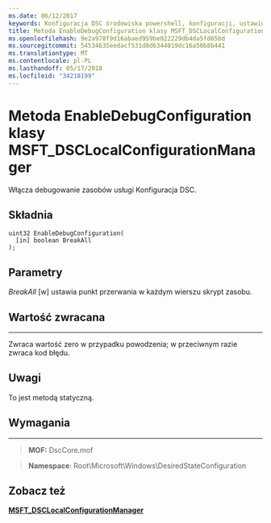 ```yaml
---
ms.date: 06/12/2017
keywords: Konfiguracja DSC środowiska powershell, konfiguracji, ustawienia
title: Metoda EnableDebugConfiguration klasy MSFT_DSCLocalConfigurationManager
ms.openlocfilehash: 9e2a978f9d16abaed959be022229db4da5fd65bd
ms.sourcegitcommit: 54534635eedacf531d8d6344019dc16a50b8b441
ms.translationtype: MT
ms.contentlocale: pl-PL
ms.lasthandoff: 05/17/2018
ms.locfileid: "34218199"
---
```

# <a name="enabledebugconfiguration-method-of-the-msftdsclocalconfigurationmanager-class"></a>Metoda EnableDebugConfiguration klasy MSFT_DSCLocalConfigurationManager

Włącza debugowanie zasobów usługi Konfiguracja DSC.

<a name="syntax"></a>Składnia
------

```mof
uint32 EnableDebugConfiguration(
  [in] boolean BreakAll
);
```

<a name="parameters"></a>Parametry
----------

*BreakAll* \[w\] ustawia punkt przerwania w każdym wierszu skrypt zasobu.

## <a name="return-value"></a>Wartość zwracana
------------

Zwraca wartość zero w przypadku powodzenia; w przeciwnym razie zwraca kod błędu.

## <a name="remarks"></a>Uwagi

To jest metodą statyczną.

## <a name="requirements"></a>Wymagania
------------
>**MOF:** DscCore.mof

>**Namespace**: Root\Microsoft\Windows\DesiredStateConfiguration


## <a name="see-also"></a>Zobacz też


[**MSFT_DSCLocalConfigurationManager**](msft-dsclocalconfigurationmanager.md)